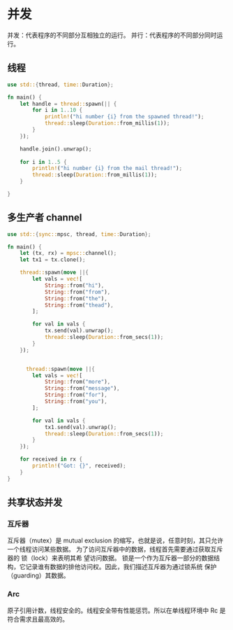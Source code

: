 # 并发

并发：代表程序的不同部分互相独立的运行。
并行：代表程序的不同部分同时运行。


## 线程

```rust
use std::{thread, time::Duration};

fn main() {
    let handle = thread::spawn(|| {
        for i in 1..10 {
            println!("hi number {i} from the spawned thread!");
            thread::sleep(Duration::from_millis(1));
        }
    });

    handle.join().unwrap();
    
    for i in 1..5 {
        println!("hi number {i} from the mail thread!");
        thread::sleep(Duration::from_millis(1));
    }

}

```


## 多生产者 channel

```rust
use std::{sync::mpsc, thread, time::Duration};

fn main() {
    let (tx, rx) = mpsc::channel();
    let tx1 = tx.clone();

    thread::spawn(move ||{
        let vals = vec![
            String::from("hi"),
            String::from("from"),
            String::from("the"),
            String::from("thead"),
        ];

        for val in vals {
            tx.send(val).unwrap();
            thread::sleep(Duration::from_secs(1));
        }
    });


      thread::spawn(move ||{
        let vals = vec![
            String::from("more"),
            String::from("message"),
            String::from("for"),
            String::from("you"),
        ];

        for val in vals {
            tx1.send(val).unwrap();
            thread::sleep(Duration::from_secs(1));
        }
    });

    for received in rx {
        println!("Got: {}", received);
    }
}
```

## 共享状态并发

### 互斥器

互斥器（mutex）是 mutual exclusion 的缩写，也就是说，任意时刻，其只允许一个线程访问某些数据。
为了访问互斥器中的数据，线程首先需要通过获取互斥器的 锁（lock）来表明其希
望访问数据。
锁是一个作为互斥器一部分的数据结构，它记录谁有数据的排他访问权。因此，我们描述互斥器为通过锁系统 保护（guarding）其数据。

### Arc

原子引用计数，线程安全的。线程安全带有性能惩罚。所以在单线程环境中 Rc 是符合需求且最高效的。